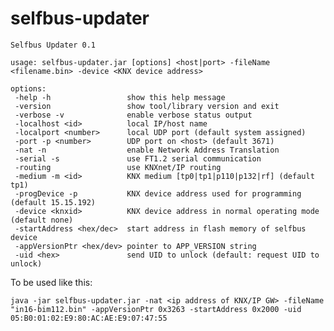 # selfbus-updater

	Selfbus Updater 0.1

	usage: selfbus-updater.jar [options] <host|port> -fileName <filename.bin> -device <KNX device address>

	options:
	 -help -h                 show this help message
	 -version                 show tool/library version and exit
	 -verbose -v              enable verbose status output
	 -localhost <id>          local IP/host name
	 -localport <number>      local UDP port (default system assigned)
	 -port -p <number>        UDP port on <host> (default 3671)
	 -nat -n                  enable Network Address Translation
	 -serial -s               use FT1.2 serial communication
	 -routing                 use KNXnet/IP routing
	 -medium -m <id>          KNX medium [tp0|tp1|p110|p132|rf] (default tp1)
	 -progDevice -p           KNX device address used for programming (default 15.15.192)
	 -device <knxid>          KNX device address in normal operating mode (default none)
	 -startAddress <hex/dec>  start address in flash memory of selfbus device
	 -appVersionPtr <hex/dev> pointer to APP_VERSION string
	 -uid <hex>               send UID to unlock (default: request UID to unlock)


To be used like this:


	java -jar selfbus-updater.jar -nat <ip address of KNX/IP GW> -fileName "in16-bim112.bin" -appVersionPtr 0x3263 -startAddress 0x2000 -uid 05:B0:01:02:E9:80:AC:AE:E9:07:47:55

